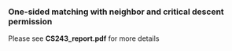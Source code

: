 ### One-sided matching with neighbor and critical descent permission
Please see **CS243_report.pdf** for more details
